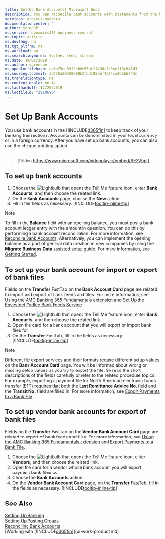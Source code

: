```yaml
---
title: Set Up Bank Accounts| Microsoft Docs
description: You can reconcile bank accounts with statements from the bank.
services: project-madeira
documentationcenter: ''
author: SorenGP
ms.service: dynamics365-business-central
ms.topic: article
ms.devlang: na
ms.tgt_pltfrm: na
ms.workload: na
ms.search.keywords: Yodlee, feed, stream
ms.date: 10/01/2019
ms.author: sgroespe
ms.openlocfilehash: ae6b75ee39f2e06c55dc1f498c7a0be113c045d3
ms.sourcegitcommit: 3d128a00358668b3fdd105ebf4604ca4e2b6743c
ms.translationtype: HT
ms.contentlocale: en-AU
ms.lasthandoff: 12/20/2019
ms.locfileid: "2910696"
---
```

# <a name="set-up-bank-accounts"></a>Set Up Bank Accounts
You use bank accounts in the [!INCLUDE[d365fin](includes/d365fin_md.md)] to keep track of your banking transactions. Accounts can be denominated in your local currency or in a foreign currency. After you have set up bank accounts, you can also use the cheque printing option.<br><br>  

> [!Video https://www.microsoft.com/videoplayer/embed/RE3Vhpl]

## <a name="to-set-up-bank-accounts"></a>To set up bank accounts
1. Choose the ![Lightbulb that opens the Tell Me feature](media/ui-search/search_small.png "Tell me what you want to do") icon, enter **Bank Accounts**, and then choose the related link.
2. On the **Bank Accounts** page, choose the **New** action.
3. Fill in the fields as necessary. [!INCLUDE[tooltip-inline-tip](includes/tooltip-inline-tip_md.md)]

> [!NOTE]
> To fill in the **Balance** field with an opening balance, you must post a bank account ledger entry with the amount in question. You can do this by performing a bank account reconciliation. For more information, see [Reconcile Bank Accounts](bank-how-reconcile-bank-accounts-separately.md). Alternatively, you can implement the opening balance as a part of general data creation in new companies by using the **Migrate Business Data** assisted setup guide. For more information, see [Getting Started](product-get-started.md).

## <a name="to-set-up-your-bank-account-for-import-or-export-of-bank-files"></a>To set up your bank account for import or export of bank files
Fields on the **Transfer** FastTab on the **Bank Account Card** page are related to import and export of bank feeds and files. For more information, see [Using the AMC Banking 365 Fundamentals extension](ui-extensions-amc-banking.md) and [Set Up the Envestnet Yodlee Bank Feeds Service](bank-how-setup-bank-statement-service.md).

1. Choose the ![Lightbulb that opens the Tell Me feature](media/ui-search/search_small.png "Tell me what you want to do") icon, enter **Bank Accounts**, and then choose the related link.
2. Open the card for a bank account that you will export or import bank files for.
3. On the **Transfer** FastTab, fill in the fields as necessary. [!INCLUDE[tooltip-inline-tip](includes/tooltip-inline-tip_md.md)]

> [!NOTE]  
>   Different file export services and their formats require different setup values on the **Bank Account Card** page. You will be informed about wrong or missing setup values as you try to export the file. So read the short descriptions of the fields carefully or refer to the related procedure topics. For example, exporting a payment file for North American electronic funds transfer (EFT) requires that both the **Last Remittance Advice No.** field and the **Transit No.** field are filled in. For more information, see [Export Payments to a Bank File](payables-how-export-payments-bank-file.md).

## <a name="to-set-up-vendor-bank-accounts-for-export-of-bank-files"></a>To set up vendor bank accounts for export of bank files
Fields on the **Transfer** FastTab on the **Vendor Bank Account Card** page are related to export of bank feeds and files. For more information, see [Using the AMC Banking 365 Fundamentals extension](ui-extensions-amc-banking.md) and [Export Payments to a Bank File](payables-how-export-payments-bank-file.md).

1. Choose the ![Lightbulb that opens the Tell Me feature](media/ui-search/search_small.png "Tell me what you want to do") icon, enter **Vendors**, and then choose the related link.
2. Open the card for a vendor whose bank account you will export payment bank files to.
3. Choose the **Bank Accounts** action.
3. On the **Vendor Bank Account Card** page, on the **Transfer** FastTab, fill in the fields as necessary. [!INCLUDE[tooltip-inline-tip](includes/tooltip-inline-tip_md.md)]

## <a name="see-also"></a>See Also
[Setting Up Banking](bank-setup-banking.md)  
[Setting Up Posting Groups](finance-posting-groups.md)  
[Reconciling Bank Accounts](bank-manage-bank-accounts.md)  
[Working with [!INCLUDE[d365fin](includes/d365fin_md.md)]](ui-work-product.md)
